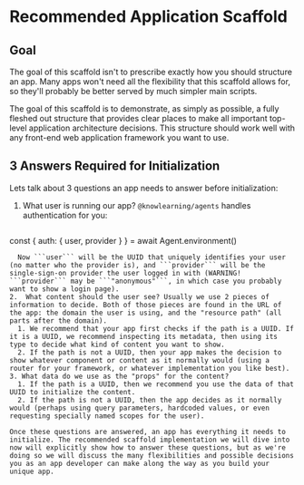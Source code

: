 # Recommended Application Scaffold

## Goal

The goal of this scaffold isn't to prescribe exactly how you should structure an app. Many apps won't need all the flexibility that this scaffold allows for, so they'll probably be better served by much simpler main scripts.

The goal of this scaffold is to demonstrate, as simply as possible, a fully fleshed out structure that provides clear places to make all important top-level application architecture decisions. This structure should work well with any front-end web application framework you want to use.

## 3 Answers Required for Initialization

Lets talk about 3 questions an app needs to answer before initialization:

1.  What user is running our app? ```@knowlearning/agents``` handles authentication for you:
    ```js
 const { auth: { user, provider } } = await Agent.environment()
  ```
    Now ```user``` will be the UUID that uniquely identifies your user (no matter who the provider is), and ```provider``` will be the single-sign-on provider the user logged in with (WARNING! ```provider``` may be ```"anonymous"```, in which case you probably want to show a login page).
2.  What content should the user see? Usually we use 2 pieces of information to decide. Both of those pieces are found in the URL of the app: the domain the user is using, and the "resource path" (all parts after the domain).
    1. We recommend that your app first checks if the path is a UUID. If it is a UUID, we recommend inspecting its metadata, then using its type to decide what kind of content you want to show.
    2. If the path is not a UUID, then your app makes the decision to show whatever component or content as it normally would (using a router for your framework, or whatever implementation you like best).
3. What data do we use as the "props" for the content?
    1. If the path is a UUID, then we recommend you use the data of that UUID to initialize the content.
    2. If the path is not a UUID, then the app decides as it normally would (perhaps using query parameters, hardcoded values, or even requesting specially named scopes for the user).

Once these questions are answered, an app has everything it needs to initialize. The recommended scaffold implementation we will dive into now will explicitly show how to answer these questions, but as we're doing so we will discuss the many flexibilities and possible decisions you as an app developer can make along the way as you build your unique app.
